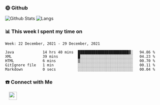 

<h3> 🌞 Github</h3>

![Github Stats](https://github-readme-stats-beta-lovat.vercel.app/api?username=QiuYukang&count_private=true&show_icons=true&hide=stars)
![Langs](https://github-readme-stats-beta-lovat.vercel.app/api/top-langs/?username=QiuYukang&count_private=true&layout=compact)

<h3> 📊 This week I spent my time on</h3>

<!--START_SECTION:waka-->
```text
Week: 22 December, 2021 - 29 December, 2021

Java             14 hrs 40 mins  ███████████████████████▓░   94.86 % 
XML              39 mins         █░░░░░░░░░░░░░░░░░░░░░░░░   04.23 % 
HTML             6 mins          ▒░░░░░░░░░░░░░░░░░░░░░░░░   00.70 % 
GitIgnore file   1 min           ░░░░░░░░░░░░░░░░░░░░░░░░░   00.11 % 
Markdown         0 secs          ░░░░░░░░░░░░░░░░░░░░░░░░░   00.04 % 
```
<!--END_SECTION:waka-->

<!--
<h3>🛠 Tech Stack</h3>

- 💻 &nbsp; Java | C | Matlab | C++ | Python
- 🌐 &nbsp; HTML | CSS | JavaScript | Bootstrap
- 🛢  &nbsp; MySQL | Redis
- 🔧 &nbsp; NS-3 | Git | Markdown
-->

<h3> ☎️ Connect with Me </h3>
&nbsp;&nbsp;
<a href="mailto:b612n@qq.com">
  <img href="mailto:b612n@qq.com" align="center" width="26px" src="https://github.com/TheDudeThatCode/TheDudeThatCode/blob/master/Assets/Gmail.svg" />
</a>
